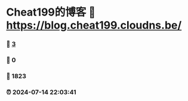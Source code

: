 # Cheat199的博客 :link: https://blog.cheat199.cloudns.be/ 
### :page_facing_up: [3](https://Cheat199.github.io/tag.html) 
### :speech_balloon: 0 
### :hibiscus: 1823 
### :alarm_clock: 2024-07-14 22:03:41 


